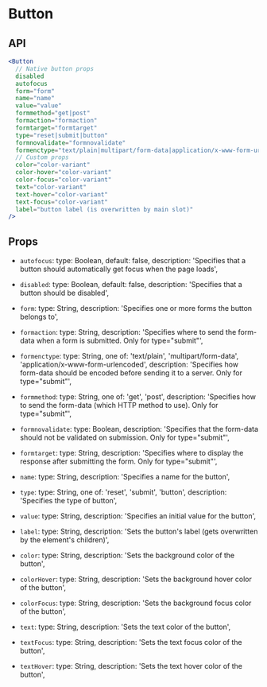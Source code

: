 # Button

## API

```jsx
<Button
  // Native button props
  disabled
  autofocus
  form="form"
  name="name"
  value="value"
  formmethod="get|post"
  formaction="formaction"
  formtarget="formtarget"
  type="reset|submit|button"
  formnovalidate="formnovalidate"
  formenctype="text/plain|multipart/form-data|application/x-www-form-urlencoded"
  // Custom props
  color="color-variant"
  color-hover="color-variant"
  color-focus="color-variant"
  text="color-variant"
  text-hover="color-variant"
  text-focus="color-variant"
  label="button label (is overwritten by main slot)"
/>
```

## Props

- `autofocus`:
  type: Boolean,
  default: false,
  description: 'Specifies that a button should automatically get focus when the page loads',

- `disabled`:
  type: Boolean,
  default: false,
  description: 'Specifies that a button should be disabled',

- `form`:
  type: String,
  description: 'Specifies one or more forms the button belongs to',

- `formaction`:
  type: String,
  description: 'Specifies where to send the form-data when a form is submitted. Only for type="submit"',

- `formenctype`:
  type: String,
  one of:
    'text/plain',
    'multipart/form-data',
    'application/x-www-form-urlencoded',
  description: 'Specifies how form-data should be encoded before sending it to a server. Only for type="submit"',

- `formmethod`:
  type: String,
  one of:
    'get',
    'post',
  description: 'Specifies how to send the form-data (which HTTP method to use). Only for type="submit"',

- `formnovalidate`:
  type: Boolean,
  description: 'Specifies that the form-data should not be validated on submission. Only for type="submit"',

- `formtarget`:
  type: String,
  description: 'Specifies where to display the response after submitting the form. Only for type="submit"',

- `name`:
  type: String,
  description: 'Specifies a name for the button',

- `type`:
  type: String,
  one of:
    'reset',
    'submit',
    'button',
  description: 'Specifies the type of button',

- `value`:
  type: String,
  description: 'Specifies an initial value for the button',

- `label`:
  type: String,
  description: 'Sets the button\'s label (gets overwritten by the element\'s children)',

- `color`:
  type: String,
  description: 'Sets the background color of the button',

- `colorHover`:
  type: String,
  description: 'Sets the background hover color of the button',

- `colorFocus`:
  type: String,
  description: 'Sets the background focus color of the button',

- `text`:
  type: String,
  description: 'Sets the text color of the button',

- `textFocus`:
  type: String,
  description: 'Sets the text focus color of the button',

- `textHover`:
  type: String,
  description: 'Sets the text hover color of the button',
